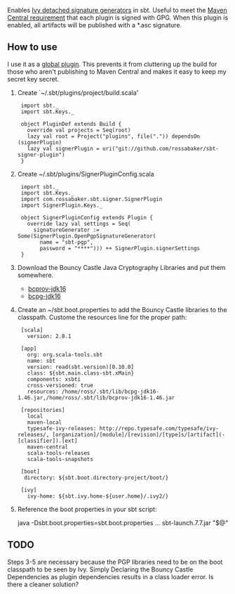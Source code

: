 Enables [Ivy detached signature generators](http://ant.apache.org/ivy/history/latest-milestone/settings/signers.html) in sbt.  Useful to meet the [Maven Central requirement](https://docs.sonatype.org/display/Repository/Central+Sync+Requirement) that each plugin is signed with GPG.  When this plugin is enabled, all
artifacts will be published with a \*.asc signature.

## How to use

I use it as a [global plugin](https://github.com/harrah/xsbt/wiki/Plugins).
This prevents it from cluttering up the build for those who aren't publishing
to Maven Central and makes it easy to keep my secret key secret.

1. Create `~/.sbt/plugins/project/build.scala'

        import sbt._
        import sbt.Keys._

        object PluginDef extends Build {
          override val projects = Seq(root)
          lazy val root = Project("plugins", file(".")) dependsOn (signerPlugin)
          lazy val signerPlugin = uri("git://github.com/rossabaker/sbt-signer-plugin")
        }

2. Create ~/.sbt/plugins/SignerPluginConfig.scala

        import sbt._
        import sbt.Keys._
        import com.rossabaker.sbt.signer.SignerPlugin
        import SignerPlugin.Keys._

        object SignerPluginConfig extends Plugin {
          override lazy val settings = Seq(
            signatureGenerator := Some(SignerPlugin.OpenPgpSignatureGenerator(
              name = "sbt-pgp", 
              password = "****"))) ++ SignerPlugin.signerSettings
        }

3. Download the Bouncy Castle Java Cryptography Libraries and put them somewhere.

    * [bcprov-jdk16](http://repo1.maven.org/maven2/org/bouncycastle/bcprov-jdk16/1.46/bcprov-jdk16-1.46.jar) 
    * [bcpg-jdk16](http://repo1.maven.org/maven2/org/bouncycastle/bcpg-jdk16/1.46/bcpg-jdk16-1.46.jar)

4. Create an ~/sbt.boot.properties to add the Bouncy Castle libraries to the classpath.  Custome the resources line for the proper path:

        [scala]
          version: 2.8.1

        [app]
          org: org.scala-tools.sbt
          name: sbt
          version: read(sbt.version)[0.10.0]
          class: ${sbt.main.class-sbt.xMain}
          components: xsbti
          cross-versioned: true
          resources: /home/ross/.sbt/lib/bcpg-jdk16-1.46.jar,/home/ross/.sbt/lib/bcprov-jdk16-1.46.jar

        [repositories]
          local
          maven-local
          typesafe-ivy-releases: http://repo.typesafe.com/typesafe/ivy-releases/, [organization]/[module]/[revision]/[type]s/[artifact](-[classifier]).[ext]
          maven-central
          scala-tools-releases
          scala-tools-snapshots

        [boot]
         directory: ${sbt.boot.directory-project/boot/}

        [ivy]
          ivy-home: ${sbt.ivy.home-${user.home}/.ivy2/}

5. Reference the boot properties in your sbt script:

    java -Dsbt.boot.properties=sbt.boot.properties ... sbt-launch.7.7.jar "$@"

## TODO

Steps 3-5 are necessary because the PGP libraries need to be on the boot
classpath to be seen by Ivy.  Simply Declaring the Bouncy Castle Dependencies
as plugin dependencies results in a class loader error.  Is there a cleaner
solution?

